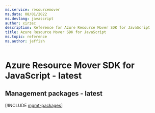 ```yaml
---
ms.service: resourcemover
ms.data: 08/01/2022
ms.devlang: javascript
author: xirzec
description: Reference for Azure Resource Mover SDK for JavaScript
title: Azure Resource Mover SDK for JavaScript
ms.topic: reference
ms.author: jeffish
---
```

# Azure Resource Mover SDK for JavaScript - latest

## Management packages - latest
[!INCLUDE [mgmt-packages](resource-mover-mgmt-index.md)]
